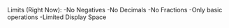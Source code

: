 Limits (Right Now):
    -No Negatives
    -No Decimals
    -No Fractions
    -Only basic operations
    -Limited Display Space
